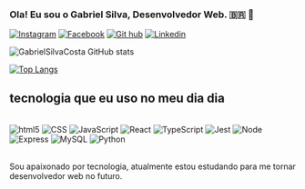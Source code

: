 ### Ola! Eu sou o Gabriel Silva, Desenvolvedor Web.  🇧🇷 🤝

[![Instagram](https://img.shields.io/badge/Instagram-E4405F?style=for-the-badge&logo=instagram&logoColor=white)](https://www.instagram.com/gabriel.silva2134/)
[![Facebook](https://img.shields.io/badge/Facebook-1877F2?style=for-the-badge&logo=facebook&logoColor=white)](https://www.facebook.com/profile.php?id=100012953852531)
[![Git hub](https://img.shields.io/badge/GitHub-100000?style=for-the-badge&logo=github&logoColor=white)](https://github.com/GabrielSilvaCosta)
[![Linkedin](https://img.shields.io/badge/LinkedIn-0077B5?style=for-the-badge&logo=linkedin&logoColor=white)](https://www.linkedin.com/in/gabriel-silva-775a06256)



![GabrielSilvaCosta GitHub stats](https://github-readme-stats.vercel.app/api?username=GabrielSilvaCosta&show_icons=true&theme=radical)

[![Top Langs](https://github-readme-stats.vercel.app/api/top-langs/?username=GabrielSilvaCosta)](https://github.com/GabrielSilvaCosta/github-readme-stats)
 


## tecnologia que eu uso no meu dia dia

<br>
  
  <div>
  <img  alt="html5" src="https://img.shields.io/badge/HTML5-E34F26?style=for-the-badge&logo=html5&logoColor=white"/>
 <img  alt="CSS" src="https://img.shields.io/badge/CSS3-1572B6?style=for-the-badge&logo=css3&logoColor=white"/>
 <img  alt="JavaScript" src="https://img.shields.io/badge/JavaScript-F7DF1E?style=for-the-badge&logo=javascript&logoColor=black"/>
<img  alt="React" src="https://img.shields.io/badge/React-20232A?style=for-the-badge&logo=react&logoColor=61DAFB"/>
   <img  alt="TypeScript" src="https://img.shields.io/badge/TypeScript-007ACC?style=for-the-badge&logo=typescript&logoColor=white"/>
<img  alt="Jest" src="https://img.shields.io/badge/Jest-323330?style=for-the-badge&logo=Jest&logoColor=white"/>
   <img  alt="Node" src="https://img.shields.io/badge/Node.js-43853D?style=for-the-badge&logo=node.js&logoColor=white"/>
   <img  alt="Express" src="https://img.shields.io/badge/Express.js-404D59?style=for-the-badge"/>
    <img  alt="MySQL" src="https://img.shields.io/badge/MySQL-00000F?style=for-the-badge&logo=mysql&logoColor=white"/>
    <img  alt="Python" src="https://img.shields.io/badge/Python-3776AB?style=for-the-badge&logo=python&logoColor=white"/>
  </div><br>

  Sou apaixonado por tecnologia, atualmente estou estudando para me tornar desenvolvedor web no futuro.


